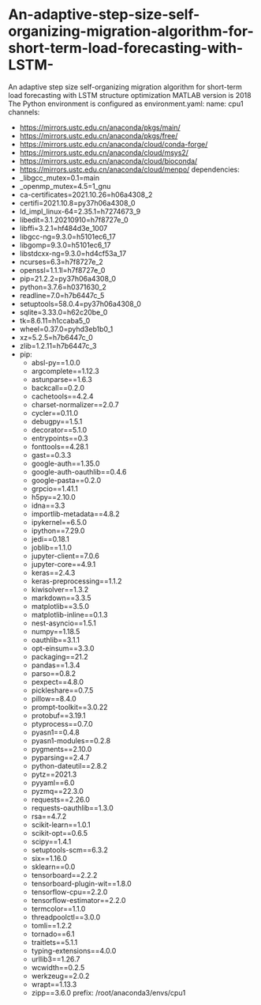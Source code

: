 # An-adaptive-step-size-self-organizing-migration-algorithm-for-short-term-load-forecasting-with-LSTM-
An adaptive step size self-organizing migration algorithm for short-term load forecasting with LSTM structure optimization 
MATLAB version is 2018
The Python environment is configured as environment.yaml:
name: cpu1
channels:
  - https://mirrors.ustc.edu.cn/anaconda/pkgs/main/
  - https://mirrors.ustc.edu.cn/anaconda/pkgs/free/
  - https://mirrors.ustc.edu.cn/anaconda/cloud/conda-forge/
  - https://mirrors.ustc.edu.cn/anaconda/cloud/msys2/
  - https://mirrors.ustc.edu.cn/anaconda/cloud/bioconda/
  - https://mirrors.ustc.edu.cn/anaconda/cloud/menpo/
dependencies:
  - _libgcc_mutex=0.1=main
  - _openmp_mutex=4.5=1_gnu
  - ca-certificates=2021.10.26=h06a4308_2
  - certifi=2021.10.8=py37h06a4308_0
  - ld_impl_linux-64=2.35.1=h7274673_9
  - libedit=3.1.20210910=h7f8727e_0
  - libffi=3.2.1=hf484d3e_1007
  - libgcc-ng=9.3.0=h5101ec6_17
  - libgomp=9.3.0=h5101ec6_17
  - libstdcxx-ng=9.3.0=hd4cf53a_17
  - ncurses=6.3=h7f8727e_2
  - openssl=1.1.1l=h7f8727e_0
  - pip=21.2.2=py37h06a4308_0
  - python=3.7.6=h0371630_2
  - readline=7.0=h7b6447c_5
  - setuptools=58.0.4=py37h06a4308_0
  - sqlite=3.33.0=h62c20be_0
  - tk=8.6.11=h1ccaba5_0
  - wheel=0.37.0=pyhd3eb1b0_1
  - xz=5.2.5=h7b6447c_0
  - zlib=1.2.11=h7b6447c_3
  - pip:
    - absl-py==1.0.0
    - argcomplete==1.12.3
    - astunparse==1.6.3
    - backcall==0.2.0
    - cachetools==4.2.4
    - charset-normalizer==2.0.7
    - cycler==0.11.0
    - debugpy==1.5.1
    - decorator==5.1.0
    - entrypoints==0.3
    - fonttools==4.28.1
    - gast==0.3.3
    - google-auth==1.35.0
    - google-auth-oauthlib==0.4.6
    - google-pasta==0.2.0
    - grpcio==1.41.1
    - h5py==2.10.0
    - idna==3.3
    - importlib-metadata==4.8.2
    - ipykernel==6.5.0
    - ipython==7.29.0
    - jedi==0.18.1
    - joblib==1.1.0
    - jupyter-client==7.0.6
    - jupyter-core==4.9.1
    - keras==2.4.3
    - keras-preprocessing==1.1.2
    - kiwisolver==1.3.2
    - markdown==3.3.5
    - matplotlib==3.5.0
    - matplotlib-inline==0.1.3
    - nest-asyncio==1.5.1
    - numpy==1.18.5
    - oauthlib==3.1.1
    - opt-einsum==3.3.0
    - packaging==21.2
    - pandas==1.3.4
    - parso==0.8.2
    - pexpect==4.8.0
    - pickleshare==0.7.5
    - pillow==8.4.0
    - prompt-toolkit==3.0.22
    - protobuf==3.19.1
    - ptyprocess==0.7.0
    - pyasn1==0.4.8
    - pyasn1-modules==0.2.8
    - pygments==2.10.0
    - pyparsing==2.4.7
    - python-dateutil==2.8.2
    - pytz==2021.3
    - pyyaml==6.0
    - pyzmq==22.3.0
    - requests==2.26.0
    - requests-oauthlib==1.3.0
    - rsa==4.7.2
    - scikit-learn==1.0.1
    - scikit-opt==0.6.5
    - scipy==1.4.1
    - setuptools-scm==6.3.2
    - six==1.16.0
    - sklearn==0.0
    - tensorboard==2.2.2
    - tensorboard-plugin-wit==1.8.0
    - tensorflow-cpu==2.2.0
    - tensorflow-estimator==2.2.0
    - termcolor==1.1.0
    - threadpoolctl==3.0.0
    - tomli==1.2.2
    - tornado==6.1
    - traitlets==5.1.1
    - typing-extensions==4.0.0
    - urllib3==1.26.7
    - wcwidth==0.2.5
    - werkzeug==2.0.2
    - wrapt==1.13.3
    - zipp==3.6.0
prefix: /root/anaconda3/envs/cpu1

